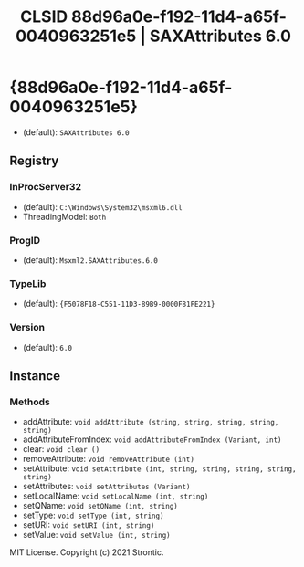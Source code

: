 ﻿---
title: "CLSID 88d96a0e-f192-11d4-a65f-0040963251e5 | SAXAttributes 6.0"
excerpt: What is COM-Object CLSID 88d96a0e-f192-11d4-a65f-0040963251e5?
---

# {88d96a0e-f192-11d4-a65f-0040963251e5}

* (default): `SAXAttributes 6.0`

## Registry


### InProcServer32

* (default): `C:\Windows\System32\msxml6.dll`
* ThreadingModel: `Both`

### ProgID

* (default): `Msxml2.SAXAttributes.6.0`

### TypeLib

* (default): `{F5078F18-C551-11D3-89B9-0000F81FE221}`

### Version

* (default): `6.0`

## Instance


### Methods

* addAttribute: `void addAttribute (string, string, string, string, string)`
* addAttributeFromIndex: `void addAttributeFromIndex (Variant, int)`
* clear: `void clear ()`
* removeAttribute: `void removeAttribute (int)`
* setAttribute: `void setAttribute (int, string, string, string, string, string)`
* setAttributes: `void setAttributes (Variant)`
* setLocalName: `void setLocalName (int, string)`
* setQName: `void setQName (int, string)`
* setType: `void setType (int, string)`
* setURI: `void setURI (int, string)`
* setValue: `void setValue (int, string)`

MIT License. Copyright (c) 2021 Strontic.


